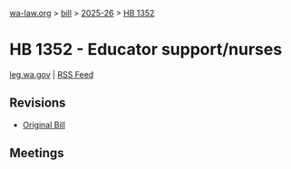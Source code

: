 [wa-law.org](/) > [bill](/bill/) > [2025-26](/bill/2025-26/) > [HB 1352](/bill/2025-26/hb/1352/)

# HB 1352 - Educator support/nurses
[leg.wa.gov](https://app.leg.wa.gov/billsummary?BillNumber=1352&Year=2025&Initiative=false) | [RSS Feed](./rss.xml)

## Revisions
* [Original Bill](1/)

## Meetings